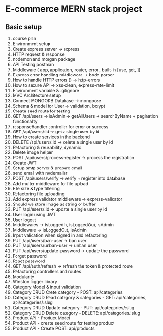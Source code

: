 # E-commerce MERN stack project

## Basic setup

1. course plan
2. Environment setup
3. Create express server -> express
4. HTTP request & response
5. nodemon and morgan package
6. API Testing postman
7. Middleware ( app, application, router, error , built-in [use, get, ])
8. Express error handling middleware -> body-parser
9. How to handle HTTP errors () -> http-errors
10. How to secure API -> xss-clean, express-rate-limit
11. Environment variable & .gitignore
12. MVC Architecture setup
13. Connect MONGODB Database -> mongoose
14. Schema & model for User -> validation, bcrypt
15. Create seed route for testing
16. GET /api/users -> isAdmin -> getAllUsers -> searchByName + pagination functionality
17. responseHandler controller for error or success
18. GET /api/users/:id -> get a single user by id
19. How to create services in the backend
20. DELETE /api/users/:id -> delete a single user by id
21. Refactoring & reusability, dynamic
22. Delete image helper
23. POST /api/users/process-register -> process the registration
24. Create JWT
25. Setup smtp server & prepare email
26. send email with nodemailer
27. POST /api/users/verify -> verify + register into database
28. Add multer middleware for file upload
29. File size & type filtering
30. Refactoring file uploading
31. Add express validator middleware -> express-validator
32. Should we store image as string or buffer
33. PUT /api/users/:id -> update a single user by id
34. User login using JWT
35. User logout
36. Middlewares -> isLoggedIn, isLoggedOut, isAdmin
37. Middleware -> isLoggedOut, isAdmin
38. Input validation when signed in and refactoring
39. PUT /api/users/ban-user -> ban user
40. PUT /api/users/unban-user -> unban user
41. PUT /api/users/update-password -> update the password
42. Forget password
43. Reset password
44. GET /api/auth/refresh -> refresh the token & protected route
45. Refactoring controllers and routes
46. Modularity
47. Winston logger library
48. Category Model & input validation
49. Category CRUD Crete category - POST: api/categories
50. Category CRUD Read category & categories - GET: api/categories, api/categories/:slug
51. Category CRUD Update category - PUT: api/categories/:slug
52. Category CRUD Delete category - DELETE: api/categories/:slug
53. Product API - Product Model
54. Product API - create seed route for testing product
55. Product API - Create POST: api/products
